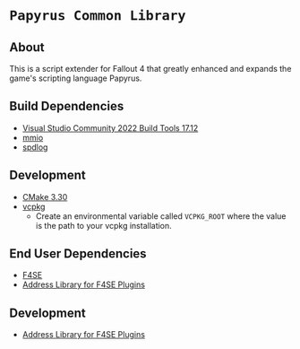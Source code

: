# `Papyrus Common Library`

## About

This is a script extender for Fallout 4 that greatly enhanced and expands the game's scripting language Papyrus.

## Build Dependencies

- [Visual Studio Community 2022 Build Tools 17.12](https://learn.microsoft.com/visualstudio/releases/2022/release-history#evergreen-bootstrappers)
- [mmio](https://github.com/Ryan-rsm-McKenzie/mmio)
- [spdlog](https://github.com/gabime/spdlog)

## Development

- [CMake 3.30](https://cmake.org)
- [vcpkg](https://github.com/microsoft/vcpkg)
  - Create an environmental variable called `VCPKG_ROOT` where the value is the path to your vcpkg installation.

## End User Dependencies

- [F4SE](https://f4se.silverlock.org)
- [Address Library for F4SE Plugins](https://www.nexusmods.com/fallout4/mods/47327)

## Development

- [Address Library for F4SE Plugins](https://www.nexusmods.com/fallout4/mods/47327)
